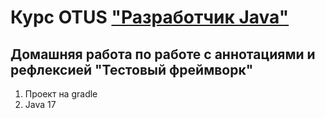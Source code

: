 # Курс OTUS ["Разработчик Java"](https://otus.ru/lessons/java-professional/?utm_source=github&utm_medium=free&utm_campaign=otus)

## Домашняя работа по работе с аннотациями и рефлексией "Тестовый фреймворк"

1. Проект на gradle
2. Java 17


